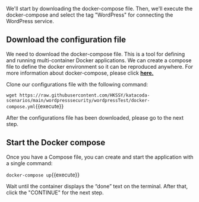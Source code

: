 We'll start by downloading the docker-compose file. Then, we'll execute the docker-compose and select the tag "WordPress" for connecting the WordPress service.

## Download the configuration file

We need to download the docker-compose file. This is a tool for defining and running multi-container Docker applications. We can create a compose file to define the docker environment so it can be reproduced anywhere. For more information about docker-compose, please click [**here.**](https://docs.docker.com/compose/)

Clone our configurations file with the following command:

`wget https://raw.githubusercontent.com/HKSSY/katacoda-scenarios/main/wordpresssecurity/wordpressTest/docker-compose.yml`{{execute}}

After the configurations file has been downloaded, please go to the next step.

## Start the Docker compose

Once you have a Compose file, you can create and start the application with a single command:

`docker-compose up`{{execute}}

Wait until the container displays the “done” text on the terminal. After that, click the "CONTINUE" for the next step.
